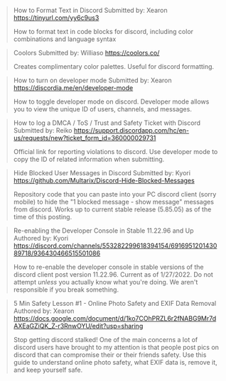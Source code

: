> How to Format Text in Discord
> Submitted by: Xearon 
> <https://tinyurl.com/yy6c9us3>
>  
> How to format text in code blocks for discord, including color combinations and language syntax

> Coolors
> Submitted by: Williaso
> <https://coolors.co/>
>  
> Creates complimentary color palettes. Useful for discord formatting.

> How to turn on developer mode
> Submitted by: Xearon
> <https://discordia.me/en/developer-mode>
>  
> How to toggle developer mode on discord. Developer mode allows you to view the unique ID of users, channels, and messages.

> How to log a DMCA / ToS / Trust and Safety Ticket with Discord
> Submitted by: Reiko 
> <https://support.discordapp.com/hc/en-us/requests/new?ticket_form_id=360000029731>
>  
> Official link for reporting violations to discord. Use developer mode to copy the ID of related information when submitting.

> Hide Blocked User Messages in Discord
> Submitted by: Kyori
> <https://github.com/Multarix/Discord-Hide-Blocked-Messages>
>  
> Repository code that you can paste into your PC discord client (sorry mobile) to hide the "1 blocked message - show message" messages from discord. Works up to current stable release (5.85.05) as of the time of this posting. 

> Re-enabling the Developer Console in Stable 11.22.96 and Up
> Authored by: Kyori
> <https://discord.com/channels/553282299618394154/691695120143089718/936430466515501086>
> 
> How to re-enable the developer console in stable versions of the discord client post version 11.22.96. Current as of 1/27/2022. Do not attempt *unless* you actually know what you're doing. We aren't responsible if you break something.

> 5 Min Safety Lesson #1 - Online Photo Safety and EXIF Data Removal
> Authored by:  Xearon
> <https://docs.google.com/document/d/1ko7COhPRZL6r2fNABG9Mr7dAXEaGZiQK_Z-r3RnwOYU/edit?usp=sharing>
> 
> Stop getting discord stalked! One of the main concerns a lot of discord users have brought to my attention is that people post pics on discord that can compromise their or their friends safety. Use this guide to understand online photo safety, what EXIF data is, remove it, and keep yourself safe.
